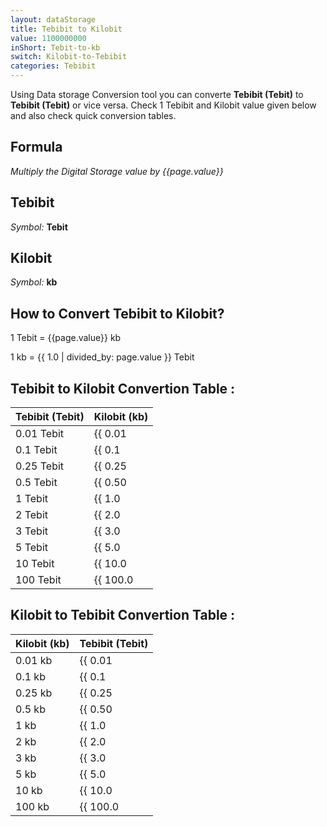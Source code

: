 ```yaml
---
layout: dataStorage
title: Tebibit to Kilobit
value: 1100000000
inShort: Tebit-to-kb
switch: Kilobit-to-Tebibit
categories: Tebibit
---
```


Using Data storage Conversion tool you can converte **Tebibit (Tebit)** to **Tebibit (Tebit)** or vice versa. Check 1 Tebibit and Kilobit value given below and also check quick conversion tables.

## Formula
*Multiply the Digital Storage value by {{page.value}}*

## Tebibit
*Symbol:* **Tebit**

## Kilobit
*Symbol:* **kb**

## How to Convert Tebibit to Kilobit?

1 Tebit = {{page.value}} kb

1 kb = {{ 1.0 | divided_by: page.value }} Tebit


## Tebibit to Kilobit Convertion Table :

| Tebibit (Tebit) | Kilobit (kb) |
| ---- | ---- |
| 0.01 Tebit | {{ 0.01 | times: page.value | round: 12 }} kb |
| 0.1 Tebit | {{ 0.1 | times: page.value | round: 12 }} kb |
| 0.25 Tebit | {{ 0.25 | times: page.value | round: 12 }} kb |
| 0.5 Tebit | {{ 0.50 | times: page.value | round: 12 }} kb |
| 1 Tebit | {{ 1.0 | times: page.value | round: 12 }} kb |
| 2 Tebit | {{ 2.0 | times: page.value | round: 12 }} kb |
| 3 Tebit | {{ 3.0 | times: page.value | round: 12 }} kb |
| 5 Tebit | {{ 5.0 | times: page.value | round: 12 }} kb |
| 10 Tebit | {{ 10.0 | times: page.value | round: 12 }} kb |
| 100 Tebit | {{ 100.0 | times: page.value | round: 12 }} kb |

## Kilobit to Tebibit Convertion Table :

| Kilobit (kb) | Tebibit (Tebit) |
| ---- | ---- |
| 0.01 kb | {{ 0.01 | divided_by: page.value | round: 12 }} Tebit |
| 0.1 kb | {{ 0.1 | divided_by: page.value | round: 12 }} Tebit |
| 0.25 kb | {{ 0.25 | divided_by: page.value | round: 12 }} Tebit |
| 0.5 kb | {{ 0.50 | divided_by: page.value | round: 12 }} Tebit |
| 1 kb | {{ 1.0 | divided_by: page.value | round: 12 }} Tebit |
| 2 kb | {{ 2.0 | divided_by: page.value | round: 12 }} Tebit |
| 3 kb | {{ 3.0 | divided_by: page.value | round: 12 }} Tebit |
| 5 kb | {{ 5.0 | divided_by: page.value | round: 12 }} Tebit |
| 10 kb | {{ 10.0 | divided_by: page.value | round: 12 }} Tebit |
| 100 kb | {{ 100.0 | divided_by: page.value | round: 12 }} Tebit |


<script>
document.getElementById('selectInput')[15].selected = true
document.getElementById('selectOutput')[2].selected = true
</script>
